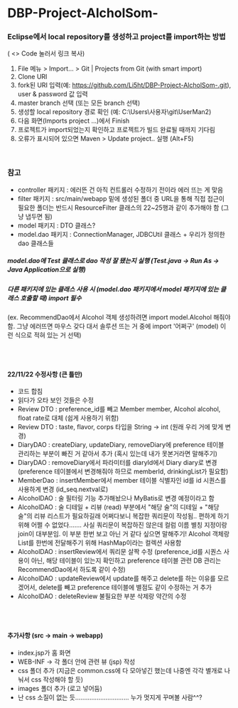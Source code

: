 # DBP-Project-AlcholSom-

### Eclipse에서 local repository를 생성하고 project를 import하는 방법
( <> Code 눌러서 링크 복사)

1. File 메뉴 > Import... > Git | Projects from Git (with smart import)
2. Clone URI
3. fork된 URI 입력(예: https://github.com/Li5ht/DBP-Project-AlcholSom-.git), user & password 값 입력
4. master branch 선택 (또는 모든 branch 선택)
5. 생성할 local repository 경로 확인 (예: C:\Users\사용자\git\UserMan2)
6. 다음 화면(Imports project ...)에서 Finish
7. 프로젝트가 import되었는지 확인하고 프로젝트가 빌드 완료될 때까지 기다림
8. 오류가 표시되어 있으면 Maven > Update project.. 실행 (Alt+F5)
<br>

### 참고
- controller 패키지 : 에러뜬 건 아직 컨트롤러 수정하기 전이라 에러 뜨는 게 맞음
- filter 패키지 : src/main/webapp 밑에 생성된 폴더 중 URL을 통해 직접 접근이 필요한 폴더는 반드시 ResourceFilter 클래스의 22~25행과 같이 추가해야 함 (그냥 냅두면 됨)
- model 패키지 : DTO 클래스?
- model.dao 패키지 : ConnectionManager, JDBCUtil 클래스 + 우리가 정의한 dao 클래스들

##### model.dao에 Test 클래스로 dao 작성 잘 됐는지 실행 (Test.java -> Run As -> Java Application으로 실행)
##### 다른 패키지에 있는 클래스 사용 시 (model.dao 패키지에서 model 패키지에 있는 클래스 호출할 때) import 필수
  (ex. RecommendDao에서 Alcohol 객체 생성하려면 import model.Alcohol 해줘야 함. 
  그냥 에러뜨면 마우스 갖다 대서 솔루션 뜨는 거 중에 import '어쩌구' (model) 이런 식으로 적혀 있는 거 선택)

<br><br>
#### 22/11/22 수정사항 (큰 틀만)
- 코드 합침
- 읽다가 오타 보인 것들은 수정
- Review DTO : preference_id를 빼고 Member member, Alcohol alcohol, float rate로 대체 (쉽게 사용하기 위함)
- Review DTO : taste, flavor, corps 타입을 String -> int (원래 우리 거에 맞게 변경)
- DiaryDAO : createDiary, updateDiary, removeDiary에 preference 테이블 관리하는 부분이 빠진 거 같아서 추가 (혹시 있는데 내가 못본거라면 말해주기)
- DiaryDAO : removeDiary에서 파라미터를 diaryId에서 Diary diary로 변경 (preference 테이블에서 변경해줘야 하므로 memberId, drinkingList가 필요함)
- MemberDao : insertMember에서 member 테이블 식별자인 id를 id 시퀀스를 사용하게 변경 (id_seq.nextval로)
- AlcoholDAO : 술 필터링 기능 추가해놨으나 MyBatis로 변경 예정이라고 함
- AlcoholDAO : 술 디테일 + 리뷰 (read) 부분에서 "해당 술"의 디테일 + "해당 술"의 리뷰 리스트가 필요하길래 어쩌다보니 복잡한 쿼리문이 작성됨.. 편하게 하기 위해 어쩔 수 없었다....... 사실 쿼리문이 복잡하진 않은데 컬럼 이름 별칭 지정이랑 join이 대부분임. 이 부분 한번 보고 아닌 거 같다 싶으면 말해주기! Alcohol 객체랑 List<Review>를 한번에 전달해주기 위해 HashMap이라는 컬렉션 사용함 
- AlcoholDAO : insertReview에서 쿼리문 살짝 수정 (preference_id를 시퀀스 사용이 아닌, 해당 테이블이 있는지 확인하고 preference 테이블 관련 DB 관리는 RecommendDao에서 하도록 같이 수정) 
- AlcoholDAO : updateReview에서 update를 해주고 delete를 하는 이유를 모르겠어서, delete를 빼고 preference 테이블에 별점도 같이 수정하는 거 추가
- AlcoholDAO : deleteReview 불필요한 부분 삭제랑 약간의 수정

<br><br>
#### 추가사항 (src -> main -> webapp)
- index.jsp가 홈 화면
- WEB-INF -> 각 폴더 안에 관련 뷰 (jsp) 작성
- css 폴더 추가 (지금은 common.css에 다 모아넣긴 했는데 나중엔 각각 별개로 나눠서 css 작성해야 할 듯)
- images 폴더 추가 (로고 넣어둠)
- 난 css 소질이 없는 듯.............................. 누가 멋지게 꾸며볼 사람^^?
